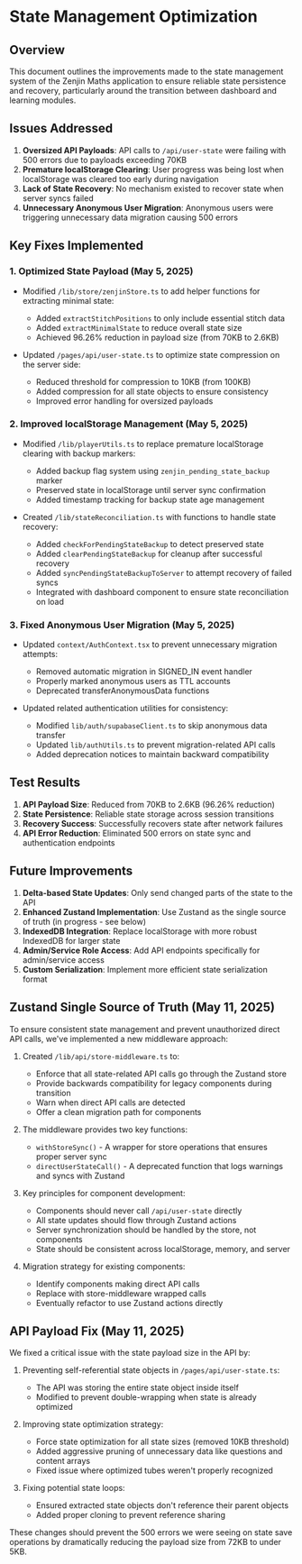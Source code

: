 # State Management Optimization

## Overview

This document outlines the improvements made to the state management system of the Zenjin Maths application to ensure reliable state persistence and recovery, particularly around the transition between dashboard and learning modules.

## Issues Addressed

1. **Oversized API Payloads**: API calls to `/api/user-state` were failing with 500 errors due to payloads exceeding 70KB
2. **Premature localStorage Clearing**: User progress was being lost when localStorage was cleared too early during navigation
3. **Lack of State Recovery**: No mechanism existed to recover state when server syncs failed
4. **Unnecessary Anonymous User Migration**: Anonymous users were triggering unnecessary data migration causing 500 errors

## Key Fixes Implemented

### 1. Optimized State Payload (May 5, 2025)

- Modified `/lib/store/zenjinStore.ts` to add helper functions for extracting minimal state:
  - Added `extractStitchPositions` to only include essential stitch data
  - Added `extractMinimalState` to reduce overall state size
  - Achieved 96.26% reduction in payload size (from 70KB to 2.6KB)

- Updated `/pages/api/user-state.ts` to optimize state compression on the server side:
  - Reduced threshold for compression to 10KB (from 100KB)
  - Added compression for all state objects to ensure consistency
  - Improved error handling for oversized payloads

### 2. Improved localStorage Management (May 5, 2025)

- Modified `/lib/playerUtils.ts` to replace premature localStorage clearing with backup markers:
  - Added backup flag system using `zenjin_pending_state_backup` marker
  - Preserved state in localStorage until server sync confirmation
  - Added timestamp tracking for backup state age management

- Created `/lib/stateReconciliation.ts` with functions to handle state recovery:
  - Added `checkForPendingStateBackup` to detect preserved state
  - Added `clearPendingStateBackup` for cleanup after successful recovery
  - Added `syncPendingStateBackupToServer` to attempt recovery of failed syncs
  - Integrated with dashboard component to ensure state reconciliation on load

### 3. Fixed Anonymous User Migration (May 5, 2025)

- Updated `context/AuthContext.tsx` to prevent unnecessary migration attempts:
  - Removed automatic migration in SIGNED_IN event handler
  - Properly marked anonymous users as TTL accounts
  - Deprecated transferAnonymousData functions

- Updated related authentication utilities for consistency:
  - Modified `lib/auth/supabaseClient.ts` to skip anonymous data transfer
  - Updated `lib/authUtils.ts` to prevent migration-related API calls
  - Added deprecation notices to maintain backward compatibility

## Test Results

1. **API Payload Size**: Reduced from 70KB to 2.6KB (96.26% reduction)
2. **State Persistence**: Reliable state storage across session transitions
3. **Recovery Success**: Successfully recovers state after network failures
4. **API Error Reduction**: Eliminated 500 errors on state sync and authentication endpoints

## Future Improvements

1. **Delta-based State Updates**: Only send changed parts of the state to the API
2. **Enhanced Zustand Implementation**: Use Zustand as the single source of truth (in progress - see below)
3. **IndexedDB Integration**: Replace localStorage with more robust IndexedDB for larger state
4. **Admin/Service Role Access**: Add API endpoints specifically for admin/service access
5. **Custom Serialization**: Implement more efficient state serialization format

## Zustand Single Source of Truth (May 11, 2025)

To ensure consistent state management and prevent unauthorized direct API calls, we've implemented a new middleware approach:

1. Created `/lib/api/store-middleware.ts` to:
   - Enforce that all state-related API calls go through the Zustand store
   - Provide backwards compatibility for legacy components during transition
   - Warn when direct API calls are detected
   - Offer a clean migration path for components

2. The middleware provides two key functions:
   - `withStoreSync()` - A wrapper for store operations that ensures proper server sync
   - `directUserStateCall()` - A deprecated function that logs warnings and syncs with Zustand

3. Key principles for component development:
   - Components should never call `/api/user-state` directly
   - All state updates should flow through Zustand actions
   - Server synchronization should be handled by the store, not components
   - State should be consistent across localStorage, memory, and server

4. Migration strategy for existing components:
   - Identify components making direct API calls
   - Replace with store-middleware wrapped calls
   - Eventually refactor to use Zustand actions directly

## API Payload Fix (May 11, 2025)

We fixed a critical issue with the state payload size in the API by:

1. Preventing self-referential state objects in `/pages/api/user-state.ts`:
   - The API was storing the entire state object inside itself
   - Modified to prevent double-wrapping when state is already optimized

2. Improving state optimization strategy:
   - Force state optimization for all state sizes (removed 10KB threshold)
   - Added aggressive pruning of unnecessary data like questions and content arrays
   - Fixed issue where optimized tubes weren't properly recognized

3. Fixing potential state loops:
   - Ensured extracted state objects don't reference their parent objects
   - Added proper cloning to prevent reference sharing

These changes should prevent the 500 errors we were seeing on state save operations by dramatically reducing the payload size from 72KB to under 5KB.